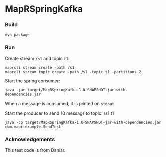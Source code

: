 # MapRSpringKafka

### Build

	mvn package

### Run

Create stream `/s1` and topic `t1`:

	maprcli stream create -path /s1
	maprcli stream topic create -path /s1 -topic t1 -partitions 2

Start the spring consumer:

	java -jar target/MapRSpringKafka-1.0-SNAPSHOT-jar-with-dependencies.jar

When a message is consumed, it is printed on `stdout`

Start the producer to send 10 message to topic: /s1:t1

	java -cp target/MapRSpringKafka-1.0-SNAPSHOT-jar-with-dependencies.jar com.mapr.example.SendTest	

### Acknowledgements

This test code is from Daniar.